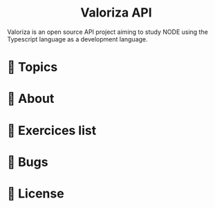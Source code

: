 <h1 align="center">Valoriza API</h1>

<p>Valoriza is an open source API project aiming to study NODE using the Typescript language as a development language.</p>


# :pushpin: Topics
# :rocket: About
# :memo: Exercices list
# :bug: Bugs
# :closed_book: License
